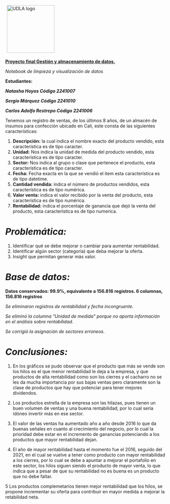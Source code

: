 <p><img alt="UDLA logo" height="150px" src="https://www.uao.edu.co/wp-content/uploads/2022/06/Logo-nuevo-acreditación.png"  align="center" hspace="5px" vspace="5px"></p>

<ins>**Proyecto final Gestión y almacenamiento de datos.**</ins>

*Notebook de limpieza y visualización de datos*

**Estudiantes:**

*****Natasha Hoyos Código 2241007*****

*****Sergio Márquez Código 2241010*****

*****Carlos Adolfo Restrepo Código 2241006*****

Tenemos un registro de ventas, de los últimos 8 años, de un almacén de insumos para confección ubicado en Cali, este consta de las siguientes características:

1. **Descripción:** la cual indica el nombre exacto del producto vendido, esta característica es de tipo caracter.
2. **Unidad:** Nos indica la unidad de medida del producto vendido, esta característica es de tipo caracter.
3. **Sector:** Nos indica al grupo o clase que pertenece el producto, esta característica es de tipo caracter.
4. **Fecha:** Fecha exacta en la que se vendió el item esta característica es de tipo datetime.
5. **Cantidad vendida:** indica el número de productos vendidos, esta característica es de tipo numérica.
6. **Valor venta:** indica el valor recibido por la venta del producto, esta característica es de tipo numérica.
7. **Rentabilidad:** indica el porcentaje de ganancia que dejó la venta del producto, esta característica es de tipo numerica.

# ***Problemática:***

1.  Identificar qué se debe mejorar o cambiar para aumentar rentabilidad.
2.  Identificar algún sector (categoría) que deba mejorar la oferta.
3.  Insight que permitan generar más valor.


# ***Base de datos:***

**Datos conservados: 99.9%, equivalente a 156.816 registros. 6 columnas, 156.816 registros**

*Se eliminaron registros de rentabilidad y fecha incongruente.*

*Se eliminó la columna "Unidad de medida" porque no aporta información en el análisis sobre rentabilidad.*

*Se corrigió la asignación de sectores erroneos.*

# ***Conclusiones:***
1. En los gráficos se pudo observar que el producto que más se vende son los hilos es el que menor rentabilidad le deja a la empresa, y que productos de alta rentabilidad como son los cierres y el cacharro no se les da mucha importancia por sus bajas ventas pero claramente son la clase de productos que hay que potenciar para tener mejores dividendos.

2. Los productos estrella de la empresa son las hilazas, pues tienen un buen volumen de ventas y una buena rentabilidad, por lo cual sería idóneo invertir más en ese sector.

3. El valor de las ventas ha aumentado año a año desde 2016 lo que da buenas señales en cuanto al crecimiento del negocio, por lo cual la prioridad debe estar en el incremento de ganancias potenciando a los productos que mayor rentabilidad dejan.

4. El año de mayor rentabilidad hasta el momento fue el 2016, seguido del 2021, en el cual se vuelve a tener como producto con mayor rentabilidad a los cierres, por lo cual se debe a apuntar a mejorar el portafolio en este sector, los hilos siguen siendo el producto de mayor venta, lo que indica que a pesar de que su rentabilidad no es buena es un producto que no debe faltar.

5 Los productos complemetarios tienen mejor rentabilidad que los hilos, se propone incrementar su oferta para contribuir en mayor medida a mejorar la retabilidad neta.

